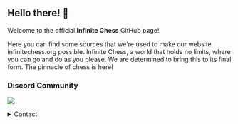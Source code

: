 ## Hello there! 👋
Welcome to the official **Infinite Chess** GitHub page! 

Here you can find some sources that we're used to make our website infinitechess.org possible. Infinite Chess, a world that holds no limits, where you can go and do as you please. We are determined to bring this to its final form. The pinnacle of chess is here!

### Discord Community
<a href="https://discord.gg/thUYyupC58"><img src="https://discord.com/api/guilds/1114425729569017918/widget.png?style=banner2"></a>

<details>
<summary>Contact</summary>
<br><a href="https://discord.gg/thUYyupC58">Discord</a></details>
